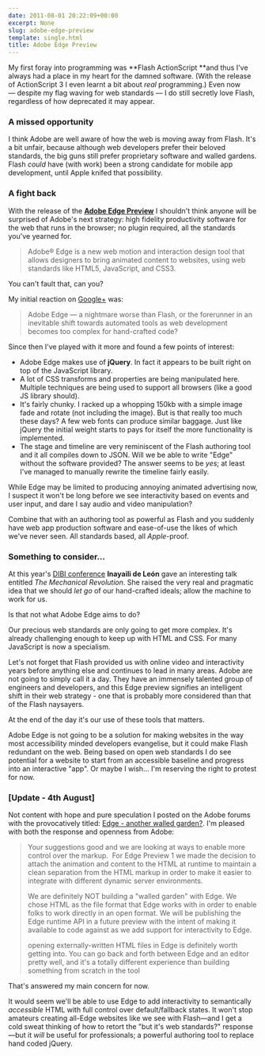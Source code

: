 ```yaml
---
date: 2011-08-01 20:22:09+00:00
excerpt: None
slug: adobe-edge-preview
template: single.html
title: Adobe Edge Preview
---
```


My first foray into programming was **Flash ActionScript **and thus I've always had a place in my heart for the damned software. (With the release of ActionScript 3 I even learnt a bit about _real_ programming.) Even now — despite my flag waving for web standards — I do still secretly love Flash, regardless of how deprecated it may appear.


### A missed opportunity


I think Adobe are well aware of how the web is moving away from Flash. It's a bit unfair, because although web developers prefer their beloved standards, the big guns still prefer proprietary software and walled gardens. Flash _could_ have (with work) been a strong candidate for mobile app development, until Apple knifed that possibility.


### A fight back


With the release of the **[Adobe Edge Preview](http://labs.adobe.com/technologies/edge/)** I shouldn't think anyone will be surprised of Adobe's next strategy: high fidelity productivity software for the web that runs in the browser; no plugin required, all the standards you've yearned for.


<blockquote><p>Adobe® Edge is a new web motion and interaction design tool that allows designers to bring animated content to websites, using web standards like HTML5, JavaScript, and CSS3.</p></blockquote>


You can't fault that, can you?

My initial reaction on [Google+](https://plus.google.com/112664170427933857280/posts/9xK75W2nxFU) was:


<blockquote><p>Adobe Edge — a nightmare worse than Flash, or the forerunner in an inevitable shift towards automated tools as web development becomes too complex for hand-crafted code?</p></blockquote>


Since then I've played with it more and found a few points of interest:

* Adobe Edge makes use of **jQuery**. In fact it appears to be built right on top of the JavaScript library.
* A lot of CSS transforms and properties are being manipulated here. Multiple techniques are being used to support all browsers (like a good JS library should).
* It's fairly chunky. I racked up a whopping 150kb with a simple image fade and rotate (not including the image). But is that really too much these days? A few web fonts can produce similar baggage. Just like jQuery the initial weight starts to pays for itself the more functionality is implemented.
* The stage and timeline are very reminiscent of the Flash authoring tool and it all compiles down to JSON. Will we be able to write "Edge" without the software provided? The answer seems to be _yes_; at least I've managed to manually rewrite the timeline fairly easily.


While Edge may be limited to producing annoying animated advertising now, I suspect it won't be long before we see interactivity based on events and user input, and dare I say audio and video manipulation?

Combine that with an authoring tool as powerful as Flash and you suddenly have web app production software and ease-of-use the likes of which we've never seen. All standards based, all _Apple_-proof.


### Something to consider...


At this year's [DIBI conference](/2011/06/09/design-it-build-it-dibi/) **Inayaili de León** gave an interesting talk entitled _The Mechanical Revolution_. She raised the very real and pragmatic idea that we should _let go_ of our hand-crafted ideals; allow the machine to work for us.

Is that not what Adobe Edge aims to do?

Our precious web standards are only going to get more complex. It's already challenging enough to keep up with HTML and CSS. For many JavaScript is now a specialism.

Let's not forget that Flash provided us with online video and interactivity years before anything else and continues to lead in many areas. Adobe are not going to simply call it a day. They have an immensely talented group of engineers and developers, and this Edge preview signifies an intelligent shift in their web strategy - one that is probably more considered than that of the Flash naysayers.

At the end of the day it's our use of these tools that matters.

Adobe Edge is not going to be a solution for making websites in the way most accessibility minded developers evangelise, but it could make Flash redundant on the web. Being based on open web standards I do see potential for a website to start from an accessible baseline and progress into an interactive "app". Or maybe I wish... I'm reserving the right to protest for now.


### [Update - 4th August]


Not content with hope and pure speculation I posted on the Adobe forums with the provocatively titled: [Edge - another walled garden?](http://forums.adobe.com/thread/885158). I'm pleased with both the response and openness from Adobe:


<blockquote><p>Your suggestions good and we are looking at ways to enable more control over the markup.  For Edge Preview 1 we made the decision to attach the animation and content to the HTML at runtime to maintain a clean separation from the HTML markup in order to make it easier to integrate with different dynamic server environments.</p>
<p>We are definitely NOT building a "walled garden" with Edge. We chose HTML as the file format that Edge works with in order to enable folks to work directly in an open format. We will be publishing the Edge runtime API in a future preview with the intent of making it available to code against as we add support for interactivity to Edge.</p>
<p>opening externally-written HTML files in Edge is definitely worth getting into. You can go back and forth between Edge and an editor pretty well, and it's a totally different experience than building something from scratch in the tool</p></blockquote>


That's answered my main concern for now.

It would seem we'll be able to use Edge to add interactivity to semantically _accessible_ HTML with full control over default/fallback states. It won't stop amateurs creating all-Edge websites like we see with Flash—and I get a cold sweat thinking of how to retort the "but it's web standards?" response—but it _will_ be useful for professionals; a powerful authoring tool to replace hand coded jQuery.
